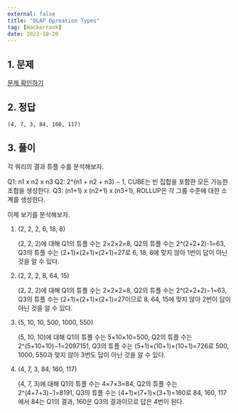 ```yaml
---
external: false
title: "OLAP Opreation Types"
tag: [Hackerrank]
date: 2023-10-20
---
```


## 1. 문제

[문제 확인하기](https://www.hackerrank.com/challenges/olap-operation-types-2/problem?isFullScreen=true)

## 2. 정답

```textile
(4, 7, 3, 84, 160, 117)
```

## 3. 풀이

각 쿼리의 결과 튜플 수를 분석해보자.

Q1: n1 x n2 x n3
Q2: 2^(n1 + n2 + n3) − 1, CUBE는 빈 집합을 포함한 모든 가능한 조합을 생성한다.
Q3: (n1+1) x (n2+1) x (n3+1), ROLLUP은 각 그룹 수준에 대한 소계를 생성한다.

이제 보기를 분석해보자.

1. (2, 2, 2, 6, 18, 8)

    (2, 2, 2)에 대해
    Q1의 튜플 수는 2×2×2=8,
    Q2의 튜플 수는 2^(2+2+2)-1=63,
    Q3의 튜플 수는 (2+1)×(2+1)×(2+1)=27로
    6, 18, 8에 맞지 않아 1번이 답이 아닌 것을 알 수 있다.

2. (2, 2, 2, 8, 64, 15)

    (2, 2, 2)에 대해
    Q1의 튜플 수는 2×2×2=8,
    Q2의 튜플 수는 2^(2+2+2)−1=63,
    Q3의 튜플 수는 (2+1)×(2+1)×(2+1)=27이므로
    8, 64, 15에 맞지 않아 2번이 답이 아닌 것을 알 수 있다.

3. (5, 10, 10, 500, 1000, 550)

    (5, 10, 10)에 대해
    Q1의 튜플 수는 5×10×10=500,
    Q2의 튜플 수는 2^(5+10+10)−1=2097151,
    Q3의 튜플 수는 (5+1)×(10+1)×(10+1)=726로
    500, 1000, 550과 맞지 않아 3번도 답이 아닌 것을 알 수 있다.

4. (4, 7, 3, 84, 160, 117)

    (4, 7, 3)에 대해
    Q1의 튜플 수는 4×7×3=84,
    Q2의 튜플 수는 2^(4+7+3)−1=8191,
    Q3의 튜플 수는 (4+1)×(7+1)×(3+1)=160로
    84, 160, 117에서 84는 Q1의 결과, 160은 Q3의 결과이므로
    답은 4번이 된다.
